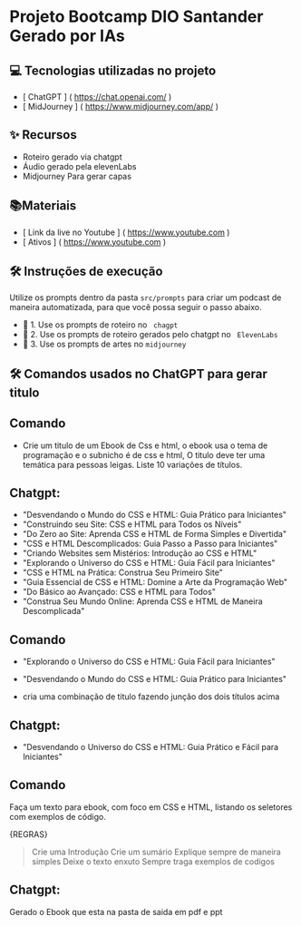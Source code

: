 # Projeto Bootcamp DIO Santander Gerado por IAs


## 💻 Tecnologias utilizadas no projeto

-  [ ChatGPT ] ( https://chat.openai.com/ ) 
-  [ MidJourney ] ( https://www.midjourney.com/app/ )


## ✨ Recursos

- Roteiro gerado via chatgpt
- Áudio gerado pela elevenLabs
- Midjourney Para gerar capas


## 📚Materiais

-  [ Link da live no Youtube ] ( https://www.youtube.com )
-  [ Ativos ] ( https://www.youtube.com )


## 🛠️ Instruções de execução

Utilize os prompts dentro da pasta ` src/prompts ` para criar um podcast de maneira automatizada, para que você possa seguir o passo abaixo.

- 🤖 1. Use os prompts de roteiro no ` chagpt`
- 🤖 2. Use os prompts de roteiro gerados pelo chatgpt no   ` ElevenLabs`
- 🤖 3. Use os prompts de artes no ` midjourney `


## 🛠️ Comandos usados no ChatGPT para gerar titulo


## Comando

- Crie um titulo de um Ebook de Css e html, o ebook usa o tema de programação e o subnicho é de css e html, O titulo deve ter uma temática para pessoas leigas. Liste 10 variações de títulos.


## Chatgpt: 

- "Desvendando o Mundo do CSS e HTML: Guia Prático para Iniciantes"
- "Construindo seu Site: CSS e HTML para Todos os Níveis"
- "Do Zero ao Site: Aprenda CSS e HTML de Forma Simples e Divertida"
- "CSS e HTML Descomplicados: Guia Passo a Passo para Iniciantes"
- "Criando Websites sem Mistérios: Introdução ao CSS e HTML"
- "Explorando o Universo do CSS e HTML: Guia Fácil para Iniciantes"
- "CSS e HTML na Prática: Construa Seu Primeiro Site"
- "Guia Essencial de CSS e HTML: Domine a Arte da Programação Web"
- "Do Básico ao Avançado: CSS e HTML para Todos"
- "Construa Seu Mundo Online: Aprenda CSS e HTML de Maneira Descomplicada"


## Comando

- "Explorando o Universo do CSS e HTML: Guia Fácil para Iniciantes"
- "Desvendando o Mundo do CSS e HTML: Guia Prático para Iniciantes"

- cria uma combinação de  titulo fazendo junção dos dois títulos acima


## Chatgpt: 

- "Desvendando o Universo do CSS e HTML: Guia Prático e Fácil para Iniciantes"


## Comando

Faça um texto para ebook, com foco em CSS e HTML, listando os seletores com exemplos de código.

{REGRAS}
> Crie uma Introdução
> Crie um sumário
> Explique sempre de maneira simples
> Deixe o texto enxuto
> Sempre traga exemplos de codigos


## Chatgpt:

Gerado o Ebook que esta na pasta de saida em pdf e ppt

